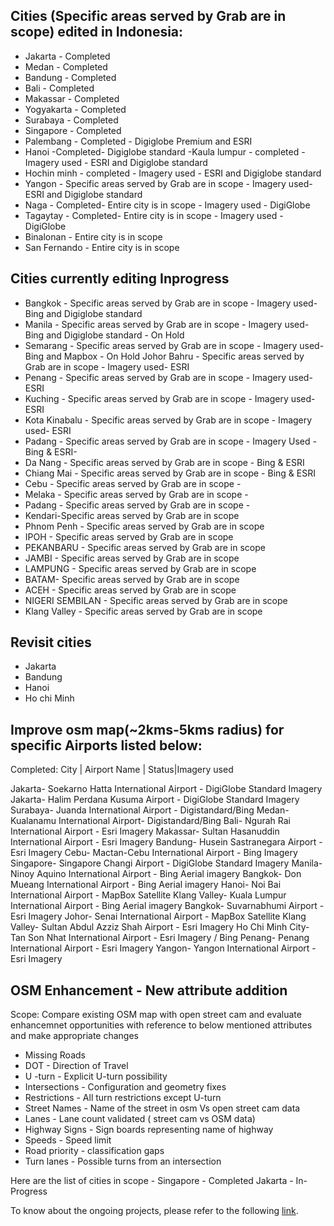 ## Cities (Specific areas served by Grab are in scope) edited in Indonesia:
 - Jakarta - Completed
 - Medan - Completed
 - Bandung - Completed
 - Bali - Completed
 - Makassar - Completed
 - Yogyakarta - Completed
 - Surabaya - Completed
 - Singapore - Completed
 - Palembang - Completed - Digiglobe Premium and ESRI
 - Hanoi -Completed- Digiglobe standard
  -Kaula lumpur - completed - Imagery used - ESRI and Digiglobe standard
 - Hochin minh - completed - Imagery used - ESRI and Digiglobe standard
 - Yangon - Specific areas served by Grab are in scope - Imagery used- ESRI and Digiglobe standard
 - Naga - Completed- Entire city is in scope - Imagery used - DigiGlobe 
 - Tagaytay - Completed- Entire city is in scope - Imagery used - DigiGlobe
 - Binalonan - Entire city is in scope
  - San Fernando - Entire city is in scope
 
 ## Cities currently editing Inprogress
 
 - Bangkok -  Specific areas served by Grab are in scope - Imagery used- Bing and Digiglobe standard
 - Manila -  Specific areas served by Grab are in scope - Imagery used- Bing and Digiglobe standard - On Hold
 - Semarang - Specific areas served by Grab are in scope - Imagery used- Bing and Mapbox - On Hold
  Johor Bahru - Specific areas served by Grab are in scope - Imagery used- ESRI
 - Penang - Specific areas served by Grab are in scope - Imagery used- ESRI
 - Kuching - Specific areas served by Grab are in scope - Imagery used- ESRI
 - Kota Kinabalu - Specific areas served by Grab are in scope - Imagery used- ESRI
 - Padang -  Specific areas served by Grab are in scope - Imagery Used - Bing & ESRI- 
 - Da Nang -  Specific areas served by Grab are in scope - Bing & ESRI
 - Chiang Mai -  Specific areas served by Grab are in scope - Bing & ESRI
 - Cebu -  Specific areas served by Grab are in scope -
 - Melaka - Specific areas served by Grab are in scope -
 - Padang -  Specific areas served by Grab are in scope -
 - Kendari-Specific areas served by Grab are in scope
 - Phnom Penh - Specific areas served by Grab are in scope
 - IPOH - Specific areas served by Grab are in scope
 - PEKANBARU - Specific areas served by Grab are in scope
 - JAMBI - Specific areas served by Grab are in scope
 - LAMPUNG - Specific areas served by Grab are in scope
 - BATAM- Specific areas served by Grab are in scope
 - ACEH - Specific areas served by Grab are in scope
 - NIGERI SEMBILAN - Specific areas served by Grab are in scope
 - Klang Valley - Specific areas served by Grab are in scope

 
 ## Revisit cities
 
 - Jakarta
 - Bandung
 - Hanoi
 - Ho chi Minh
 
 ## Improve osm map(~2kms-5kms radius) for specific Airports listed below:

Completed:
City | Airport Name | Status|Imagery used

Jakarta-   Soekarno Hatta International Airport - DigiGlobe Standard Imagery
Jakarta-	  Halim Perdana Kusuma Airport - DigiGlobe Standard Imagery
Surabaya-	 Juanda International Airport - Digistandard/Bing
Medan-	    Kualanamu International Airport- Digistandard/Bing
Bali-     	Ngurah Rai International Airport - Esri Imagery
Makassar-	 Sultan Hasanuddin International Airport - Esri Imagery
Bandung-  	Husein Sastranegara Airport - Esri Imagery
Cebu-	     Mactan-Cebu International Airport - Bing Imagery
Singapore-	Singapore Changi Airport - DigiGlobe Standard Imagery
Manila-   	Ninoy Aquino International Airport - Bing Aerial imagery
Bangkok-  	Don Mueang International Airport - Bing Aerial imagery
Hanoi-  	Noi Bai International Airport - MapBox Satellite
Klang Valley-	Kuala Lumpur International Airport - Bing Aerial imagery
Bangkok-	Suvarnabhumi Airport - Esri Imagery
Johor-	  Senai International Airport - MapBox Satellite
Klang Valley-	    Sultan Abdul Azziz Shah Airport - Esri Imagery
Ho Chi Minh City-	Tan Son Nhat International Airport - Esri Imagery / Bing
Penang-	          Penang International Airport - Esri Imagery
Yangon-	          Yangon International Airport - Esri Imagery


## OSM Enhancement - New attribute addition

Scope: Compare existing OSM map with open street cam and evaluate enhancemnet opportunities with reference to below
mentioned attributes and make appropriate changes
- Missing Roads
- DOT - Direction of Travel
- U -turn - Explicit U-turn possibility 
- Intersections - Configuration and geometry fixes 
- Restrictions - All turn restrictions except U-turn 
- Street Names - Name of the street in osm Vs open street cam data
- Lanes -  Lane count validated ( street cam vs OSM data)
- Highway Signs - Sign boards representing name of highway
- Speeds - Speed limit
- Road priority - classification gaps
- Turn lanes - Possible turns from an intersection

Here are the list of cities in scope - 
Singapore - Completed
Jakarta - In-Progress


To know about the ongoing projects, please refer to the following [link](https://github.com/GRABOSM/Grab-Data/issues?q=is%3Aissue+is%3Aopen+label%3A%22In+Progress%22).





 
